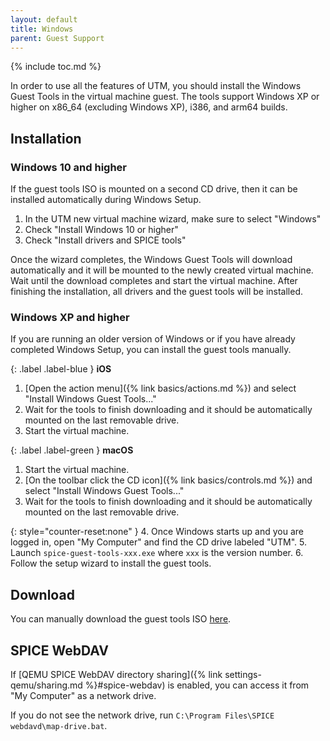 ```yaml
---
layout: default
title: Windows
parent: Guest Support
---
```

{% include toc.md %}

In order to use all the features of UTM, you should install the Windows Guest Tools in the virtual machine guest. The tools support Windows XP or higher on x86_64 (excluding Windows XP), i386, and arm64 builds.

## Installation

### Windows 10 and higher
If the guest tools ISO is mounted on a second CD drive, then it can be installed automatically during Windows Setup.
1. In the UTM new virtual machine wizard, make sure to select "Windows"
2. Check "Install Windows 10 or higher"
3. Check "Install drivers and SPICE tools"

Once the wizard completes, the Windows Guest Tools will download automatically and it will be mounted to the newly created virtual machine. Wait until the download completes and start the virtual machine. After finishing the installation, all drivers and the guest tools will be installed.

### Windows XP and higher
If you are running an older version of Windows or if you have already completed Windows Setup, you can install the guest tools manually.

{: .label .label-blue }
**iOS**
1. [Open the action menu]({% link basics/actions.md %}) and select "Install Windows Guest Tools..."
2. Wait for the tools to finish downloading and it should be automatically mounted on the last removable drive.
3. Start the virtual machine.

{: .label .label-green }
**macOS**
1. Start the virtual machine.
2. [On the toolbar click the CD icon]({% link basics/controls.md %}) and select "Install Windows Guest Tools..."
3. Wait for the tools to finish downloading and it should be automatically mounted on the last removable drive.

{: style="counter-reset:none" }
4. Once Windows starts up and you are logged in, open "My Computer" and find the CD drive labeled "UTM".
5. Launch `spice-guest-tools-xxx.exe` where `xxx` is the version number.
6. Follow the setup wizard to install the guest tools.

## Download
You can manually download the guest tools ISO [here][1].

## SPICE WebDAV
If [QEMU SPICE WebDAV directory sharing]({% link settings-qemu/sharing.md %}#spice-webdav) is enabled, you can access it from "My Computer" as a network drive.

If you do not see the network drive, run `C:\Program Files\SPICE webdavd\map-drive.bat`.

[1]: https://getutm.app/downloads/utm-guest-tools-latest.iso
